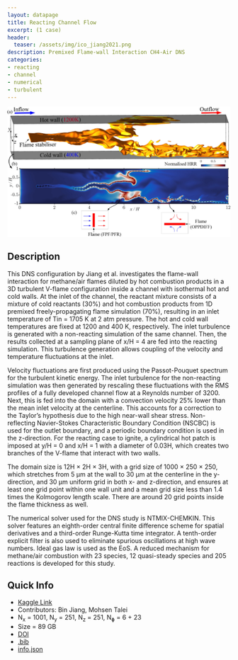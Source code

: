 ```yaml
---
layout: datapage 
title: Reacting Channel Flow
excerpt: (1 case)
header:
  teaser: /assets/img/ico_jiang2021.png
description: Premixed Flame-wall Interaction CH4-Air DNS
categories: 
- reacting
- channel
- numerical
- turbulent
---
```


<div style="text-align: center;">
    <img src="./assets/img/jiang2021.jpeg" alt="Image 1" style="max-width: 100%;">
</div>

## Description

This DNS configuration by Jiang et al. investigates the flame-wall interaction for methane/air flames diluted by hot combustion products in a 3D turbulent V-flame configuration inside a channel with isothermal hot and cold walls.  At the inlet of the channel, the reactant mixture consists of a mixture of cold reactants (30%) and hot combustion products from 1D premixed freely-propagating flame simulation (70%), resulting in an inlet temperature of Tin = 1705 K at 2 atm pressure. The hot and cold wall temperatures are fixed at 1200 and 400 K, respectively. The inlet turbulence is generated with a non-reacting simulation of the same channel. Then, the results collected at a sampling plane of x/H = 4 are fed into the reacting simulation. This turbulence generation allows coupling of the velocity and temperature fluctuations at the inlet.

Velocity fluctuations are first produced using the Passot-Pouquet spectrum for the turbulent kinetic energy. The inlet turbulence for the non-reacting simulation was then generated by rescaling these fluctuations with the RMS profiles of a fully developed channel flow at a Reynolds number of 3200. Next, this is fed into the domain with a convection velocity 25% lower than the mean inlet velocity at the centerline. This accounts for a correction to the Taylor’s hypothesis due to the high near-wall shear stress. Non-reflecting Navier-Stokes Characteristic Boundary Condition (NSCBC) is used for the outlet boundary, and a periodic boundary condition is used in the z-direction. For the reacting case to ignite, a cylindrical hot patch is imposed at y/H = 0 and x/H = 1 with a diameter of 0.03H, which creates two branches of the V-flame that interact with two walls.

The domain size is 12H × 2H × 3H, with a grid size of 1000 × 250 × 250, which stretches from 5 μm at the wall to 30 μm at the centerline in the y-direction, and 30 μm uniform grid in both x- and z-direction, and ensures at least one grid point within one wall unit and a mean grid size less than 1.4 times the Kolmogorov length scale. There are around 20 grid points inside the flame thickness as well.

The numerical solver used for the DNS study is NTMIX-CHEMKIN. This solver features an eighth-order central finite difference scheme for spatial derivatives and a third-order Runge-Kutta time integrator. A tenth-order explicit filter is also used to eliminate spurious oscillations at high wave numbers. Ideal gas law is used as the EoS. A reduced mechanism for methane/air combustion with 23 species, 12 quasi-steady species and 205 reactions is developed for this study.

## Quick Info
* <a href="https://www.kaggle.com/datasets/waitongchung/premixed-flame-wall-ch4-air-dns-gri">Kaggle Link</a><BR>
* Contributors: Bin Jiang, Mohsen Talei
* N<sub>x</sub> = 1001, N<sub>y</sub> = 251, N<sub>z</sub> = 251, N<sub>&#632;</sub> = 6 + 23  
* Size = 89 GB
* <a href="https://doi.org/10.1016/j.combustflame.2021.111432">DOI</a><BR>
* <a href="./assets/bib/jiang2021.bib">.bib</a><BR>
* <a href="./assets/json/jiang2021_info.json">info.json</a>
